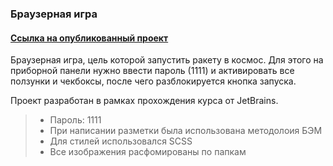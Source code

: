 ### Браузерная игра
#### [Ссылка на опубликованный проект](https://d-sapockij.github.io/Rocket-launch-app/)

Браузерная игра, цель которой запустить ракету в космос. Для этого на приборной панели нужно ввести пароль (1111) и активировать все ползунки и чекбоксы, после чего разблокируется кнопка запуска.

Проект разработан в рамках прохождения курса от JetBrains.

> - Пароль: 1111
> - При написании разметки была использована методолоия БЭМ
> - Для стилей использовался SCSS
> - Все изображения расфомированы по папкам
